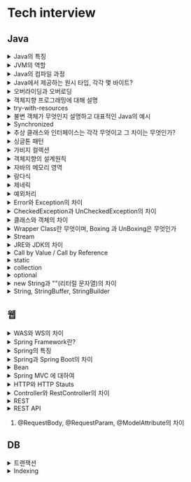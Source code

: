 # Tech interview

## Java
<details>


<summary> Java의 특징 </summary>
Java는 객체지향 프로그래밍 언어로 기본 자료형을 제외한 모든 요소들이 객체로 표현됩니다.

- 객체 지향 개념의 특징인 캡슐화, 상속, 다형성이 잘 적용된 언어
- 장점
  - 자바는 자바 프로그램이 실행되는 동안 운영체제를 대신하는 자바 가상 머신 JVM 위에서 동작하기에 운영체제에 독립적이다
    - GabageCollector를 통한 자동적인 메모리 관리 가능
- 단점
  - JVM 위에서 동작한다는 것은 큰 장점이지만 JVM 위에서 동작하기때문에 다른 언어에 비교하여 실행 속도가 느리다는 단점이 있다
  - 다중 상속이나 타입에 엄격하며 제약이 많음

### 꼬리질문
- 방금 말씀하신 객체 지향 개념의 특징을 설명해주세요
  - 캡슐화
    - 객체 내부의 속성이나 행위를 외부에서 직접 접근할 수 없게 하는 것
    - private 멤버변수, getter/setter

  - 상속
    - 자식 클래스에서 부모 클래스로부터 부모의 모든 자원을 물려 받는 것을 의미
    - 상속을 통해 비효율적인 코드 중복을 피할 수 있고, 부모 클래스의 수정을 통해 자식 클래스 전체가 수정되기때문에 유지보수가 편리함
      ### 꼬리질문2
        - 자바는 다중상속을 지원하지않는데 그 이유는? 그리고 인터페이스는 지원하는데 왜 가능?
          - 다중상속의 경우 하나의 클래스가 여러 상위 클래스를 상속받는 것을 말하는데 여러 상위 클래스에 동일한 이름의 메소드가 있을 때 하위 클래스에서 어떤 메소드를 사용해야하는지 알 수 없는 문제가 발생해 자바에서는 다중상속을 지원하지않는것입니다.
          - 인터페이스는 구현체가 없기때문에 가능합니다.
    - 예시: Spring Data JPA를 사용하면 Repository에서 JpaRepository를 상속하여 우리가 직접 기능을 정의하지않아도 CRUD, Paging 등의 기능을 사용할 수 있는 것
  - 추상화
    - 클래스들의 공통적인 요소를 뽑아서 상위 클래스를 만들어내는 것
    - 즉, 공통적인 속성과 기능을 정의함으로써 코드의 중복을 줄이는 것
    - 자바에서의 예시로는 추상클래스와 인터페이스가 있음
  - 다형성
    - 하나의 객체나 메소드가 여러가지 다른 형태를 가질 수 있는 것
    - 오버라이딩과 오버로딩이 그 예시
</details>

<details>
<summary> JVM의 역할 </summary>

- JVM은 스택 기반으로 동작

- Java Byte Code를 OS에 맞게 해석해주는 역할

- 가비지컬렉션을 통해 자동적인 메모리 관리
</details>

<details>
<summary> Java의 컴파일 과정 </summary>

- 개발자가 확장자명이 .java인 자바 파일을 생성하여 build
- java compiler에 의해 확장자명 .class인 자바 바이트코드를 생성
- Class Loader를 통해 JVM 메모리 내로 로드
- 실행엔진을 통해 컴퓨터가 읽을 수 있는 기계어로 해석

</details>

<details>
<summary> Java에서 제공하는 원시 타입, 각각 몇 바이트? </summary>

- 정수형 byte(1), short(2), int(4), Long(8)
- 실수형 float(4), double(8)
- 문자형 char(2)
- 논리형 boolean(1)
</details>

<details>
<summary> 오버라이딩과 오버로딩 </summary>

- 오버라이딩은 상위 클래스의 메소드를 하위 클래스의 메소드에서 재정의하는것
  - toString, 상속
- 오버로딩은 같은 이름의 메소드를 매개변수의 타입과 갯수를 다르게하여 여러개 정의하는것
  - 생성자 오버로딩(매개변수 없는 경우, 모든 매개변수가 있는 경우)
</details>

<details>
<summary> 객체지향 프로그래밍에 대해 설명 </summary>

- 객체지향 프로그래밍은 현실세계에 존재하는 모든 사물을 객체로 보고, 프로그래밍 구현 시 프로그램에 필요한 객체를 파악하고 그 상태와 행위를 가진 객체를 만들어 각각 객체들의 역할이 무엇인지 정의하여 객체들 간의 상호작용을 통해 프로그램을 만드는 것
- 기능이 아닌 객체가 중심으로 누가 무엇을 할것인가를 정의하는 것입니다.
- 특징으로는 캡슐화, 상속, 다형성, 추상화 등이 있고 모듈을 재사용할 수 있다는 장점이 있어 확장 및 유지보수가 용이합니다.
</details>


<details>
<summary> try-with-resources </summary>

- try-catch-finally의 문제점을 보완하기 위해 나온 개념
- try() 안에 자원 객체를 전달하면 try 블록이 끝나고 자동으로 자원을 해제해주는 기능입니다.
- 따로 finally 문을 작성하지 않아도 됩니다.

</details>

<details>
<summary> 불변 객체가 무엇인지 설명하고 대표적인 Java의 예시 </summary>

- 불변 객체란 객체가 생성된 이후 내부의 상태가 변하지 않는 객체
- Java에서는 원시 타입의 경우 final 키워드를 사용해 불변객체를 만들 수 있고 참조 타입일 경우엔 추가적인 작업이 필요함
- 참조타입일 경우 배열을 예시로 들면 배열을 받아 copy해서 저장하고, getter를 clone으로 반환하여 불변 객체를 만들 수 있습니다.
- 리스트도 마찬가지로 내부를 복사하여 전달하는데 이를 방어적 복사라고 합니다.
- 불변객체는 Thread-safe하여 병렬 프로그래밍에 유용하며, 동기화롤 고려하지 않아도 됩니다.
  - Thread-safe 하다는 것은?
    - Thread는 프로그램의 독립적인 실행 흐름, 여러 작업을 동시에 처리하기 위해 사용
    - Thread-safe는 멀티쓰레드 프로그래밍 환경에서 사용되는 용어로 어떤 자원에 여러 쓰레드가 동시에 접근해도 프로그램 실행에 문제가 없는 상태를 의미합니다.
- 메소드 호출 시 파라미터 값이 변하지 않는다는 것을 보장할 수 있습니다
- 가비지 컬렉터가 스캔하는 객체의 수가 줄기때문에 가비지 컬렉션 성능을 높일 수 있습니다. 
</details>

<details>
<summary> Synchronized </summary>
멀티 쓰레드 환경에서 사용되는 키워드로 동기화

- 하나의 쓰레드에서 자원을 사용하고 있다면 다른 쓰레드에서 접근하는 것을 막아 교착 상태를 방지하는 키워드
- 데이터의 Thread-safe를 위해 자바에서 제공하는 키워드
- 변수와 메소드에 사용할 수 있음
- 키워드를 너무 많이 사용하면 동기화 요청이 너무 많아져 성능 저하가 될 수 있어 적절히 사용해야함


</details>

<details>
<summary> 추상 클래스와 인터페이스는 각각 무엇이고 그 차이는 무엇인가? </summary>

- 추상 클래스는 클래스 내에 메소드에 선언부만 있고 구현부가 없는 추상메소드가 하나 이상 포함하는 클래스를 추상 클래스라고 합니다.
- 인터페이스는 모든 메소드가 추상 메소드로 이루어진것
### 공통점
- new 연산자로 인스턴스 생성 불가
- 사용을 위해 하위 클래스에서 확장 / 구현
### 차이점
- 추상 클래스는 클래스 내에 변수, 구현부가 있는 메소드가 존재할 수 있지만 인터페이스는 불가능
- 추상클래스는 다중상속이 불가능, 인터페이스는 가능
</details>

<details>
<summary> 싱글톤 패턴 </summary>

- 단 하나의 인스턴스를 생성해 사용하는 디자인 패턴
- 인스턴스가 1개만 존재해야 한다는 것을 보장하고 싶은 경우와 동일한 인스턴스를 자주 생성해야하는 경우 메모리 낭비 방지를 위해 주로 사용

</details>

<details>
<summary> 가비지 컬렉션 </summary>

- Java의 메모리 구조 중 Heap 메모리 영역에 동적 할당되었으나 더이상 참조되지 않는 대상을 탐지하여 메모리에서 해제하는 JVM의 기능
  - 왜 Heap 영역인가? -> 객체가 새로 생성되면 Heap 영역에 되기때문
  - 더이상 참조되지않는다는 것 객체가 null 이 되는 것
- 개발자가 코드로 호출할 필요 없이 JVM이 백그라운드에서 자동적으로 수행
</details>

<details>
<summary> 객체지향의 설계원칙 </summary>

객체 지향의 설계 원칙은 SOLID 라고 함
### S
SRP 단일 책임의 원칙
- 하나의 클래스는 하나의 책임을 가져야하며, 변경 또한 하나의 이유를 가져야함
### O
OCP 개방 폐쇄의 원칙
- 클래스는 확장에는 개방적이고 변경에는 폐쇄적이여야함
### L
LSP 리스코프 치환의 원칙
- 하위 타입의 객체는 상위 타입의 객체에서 가능한 행위를 수행할 수 있어야함
- 즉 하위 타입은 상위 타입으로 대체될 수 있어야함
### I
ISP 인터페이스 분리의 원칙
- 인터페이스는 최소한의 기능을 가져야 한다는 원칙
- SRP와 동일한 개념으로 SRP는 클래스 ISP는 인터페이스가 그 대상이 된다는 것
### D
DIP 의존관계 역전의 원칙
- 구현클래스에 의존하지말고 보다 추상적인 클래스 (인터페이스)에 의존해야한다는 것

</details>

<details>
<summary> 자바의 메모리 영역 </summary> 

- 자바의 메모리영역은 크게 모든 스레드가 공유해서 사용하는 메소드영역, 힙영역
- 스레드 별로 하나씩 생성되는 스택영역, PC 레지스터, 네이티브 메서드 스택으로 구분됨
  - 메소드 영역은 static 변수, final 클래스 등이 생성되는 영역,  JVM이 동작해서 클래스가 로딩될 때 생성
  - 힙 영역 new 키워드로 생성된 객체와 배열 등이 생성되는 영역, 런타임시 할당
    - GC가 사용하지않는 인스턴스를 감지해 메모를 관리하는 영역
  - 스택영역은 지역 변수, 파라미터, 리턴 값 등이 생성되는 영역, 컴파일 타임 시 할당
  - PC 레지스터는 현재 스레드가 실행되는 부분의 주소와 명령을 저장하고 있는 영역
  - 네이티브 메서드 스택
    - 자바 이외의 언어로 작성된 네이티브 코드를 실행할 때 사용되는 메모리 영역

</details>

<details>
<summary> 람다식 </summary>
함수형 프로그래밍 기법, 메서드를 하나의 식으로 표현하는 방식

### 람다식의 장점
코드의 간결성과 가독성을 높일 수 있음

### 람다식 구현 방법
- 매개변수 -> 구현부로 이용하여 사용
- 구현부가 단일 실행문이면 {} 실행 가능
- 단일문이 return문만이면 괄호를 생략 가능

### 익명함수란
- 이름이 붙지 않고 프로그램에서 일시적으로 한번만 사용되고 버려지는 객체
- 재사용성이 없음
- 일시적으로 한번만 사용되어야 하는 객체의 경우 사용

</details>

<details>
<summary> 제네릭 </summary>
클래스나 메서드에서 사용될 데이터 타입을 미리 지정하지 않고 실행 시점에 결정할 수 있도록 하는 기술

- List가 그 예시, List에 담기는 객체를 그 때 그 때 지정해서 사용하는 것
- <> 괄호로 사용할 수 있음
- 제네릭은 괄호 내부에 식별자 기호를 지정해서 사용할 수 있는데 이 때 식별자를 타입 매개변수라고 하며 T로 사용함
### 타입 매개변수
- 제네릭을 이용한 클래스나 메소드 설계 시 사용
- jdk 1.7 버전 이후부터 new 생성자 부분의 제네릭 타입 생략 가능 -> 제네릭 나름 타입 추론을 하여 생략된 곳을 넣어주기 때문
- 타입 파라미터에 할당 가능한 타입은 Reference 타입 뿐
- Wrapper 클래스 (Integer, Double 등)이 이때 사용됨
- 제네릭 내부에 타입은 여러개 지정할 수 있음
### 제네릭 사용 이유와 이점
- 컴파일 시 타입 검사를 통해 예외 방지
- 불필요한 캐스팅을 없애 성능 향상

</details>

<details>
<summary> 예외처리 </summary>
  
  - 예외란 실행 도중 발생한 비정상적인 상황을 말하며 예외 처리를 통해 프로그램이 비 정상적으로 종료되지 않도록 처리 가능
  - try-catch-finally 구문을 사용하거나 throws 예외 타입을 메서드 선언부에 추가
  - ExceptionHandler를 통해 전역적으로 처리하는 방법 등이 있음

</details>

<details>
<summary> Error와 Exception의 차이 </summary>

- Error는 실행 중 일어날 수 있는 치명적인 오류로 컴파일 시점에서 체크할 수 없고, Error 발생 시 프로그램이 비정상 종료됨
- Exception은 Error보다는 비교적 경미한 오류이며, 예외처리를 통해 프로그램의 비정상 종료를 막을 수 있는 것


</details>

<details>
<summary> CheckedException과 UnCheckedException의 차이</summary>

- CheckException은 실행 전 예측 가능한 예외를 말하며 반드시 예외 처리를 해야함. 대표적으로 IOException이 있음
- UnCheckException은 실행 중 발생할 수 있는 예외를 말하며, 반드시 예외 처리를 해야하는 것은 아님. 대표적으로 NullPointerException이 있음
- RuntimeException을 상속하여 CustomException을 구현한다면 UnCheckedException이 됨


</details>

<details> 
<summary> 클래스와 객체의 차이 </summary>

- 클래스는 객체를 만들어내기 위한 설계도로 객체를 생성하는데에 사용됨
- 객체는 클래스를 기반으로 생성된 것
- 객체에 메모리가 할당되어 실제로 활용되는 실체를 인스턴스 (소프트웨어 내로 들어오면 인스턴스)

</details>

<details>
<summary> Wrapper Class란 무엇이며, Boxing 과 UnBoxing은 무엇인가 </summary>

- 자바의 원시타입, 기본 자료형 int, long 등을 객체로 표현한 것을 Wrapper Class라고 함
- 기본 자료형을 Wrapper class로 변환하는 것을 Boxing 그 반대를 UnBoxing 이라고 함
### 꼬리질문
Wrapper Class를 왜 사용하는가?
- 자바의 원시타입은 null 값이 들어갈 수 없음, 또한 이들은 참조 객체가 아니기 때문에 제네릭 구문 내에 사용할 수 없음
  - 제네릭의 < > 안에는 참조 객체만 들어갈 수 있기때문
- 그래서 이를 위해 Wrapper Class를 사용

</details>

<details>
<summary> Stream </summary>

- 자바8에서 추가된 람다를 활용할 수 있는 기술 중 하나
- 자바 8 이전에는 배열이나 컬렉션 인스턴스를 다루기 위해 for문이나 foreach 문을 돌면서 요소를 하나하나 꺼내서 다루었어야함
- 이를 람다식을 활용하여 보다 간결하게 표현할 수 있게 하는 것
- forEach, filter, map 등이 있음

</details>
<details>
<summary> JRE와 JDK의 차이 </summary>

#### JRE
- java runtime environment 로 자바 프로그램을 실행시키는 환경
- read only

#### JDK
- java development kit 로 자바를 활용해서 개발하는데 사용, jdk는 jre를 포함하고 있다
- write, read only
</details>

<details>
<summary> Call by Value / Call by Reference </summary>
- 메소드의 매개변수 호출 방식
- Call by value는 값을 전달하는 것으로 a 메소드에서 보낸 값을 b에서 변경한다고 해도 a 메소드가 가지고 있던 본래의 값이 변화하지 않음
- Call by reference는 객체의 참조값, 주소를 전달하는 것으로 a 메소드에서 보낸 객체를 b 메소드에서 변경하면 a 메소드가 가지고 있던 본래의 값 또한 변경되는 것

</details>

<details>
<summary> static </summary>
고정된 이라는 의미를 가짐, 메모리에 한번 할당되어 프로그램이 종료될 때 해제되는 것

- static 키워드는 변수나 메소드에 사용할 수 있습니다
- 클래스가 메모리에 올라갈 때 자동으로 생성되며 클래스 로딩이 끝나면 바로 사용 가능합니다. 즉 인스턴스 생성 없이 사용 가능하다는 것
- 메소드 영역에 생성되기 때문에 GC의 관리를 받지 않고 프로그램이 종료될 때까지 메모리에 값이 유지된 채로 존재하게 됨

#### 사용하는 이유
- 자주 변하지 않는 값이나 공통으로 사용되는 값인 공용 자원에 접근 시 매번 메모리에 로딩하고 값을 읽어들이는 것보다 비용을 줄이고 효율을 높일 수 있음
- 인스턴스 생성 없이 바로 사용 가능하여 프로그램 내에서 공통으로 사용되는 데이터들을 관리할 때 이용
  #### 예시
  - Controller 반환 시 ResponseEntity 를 사용했는데 그 때 body에 보낼 내용을 CommonResponse에 담아서 보냈다. 그 때 CommonResponse 클래스 내 toResponse라는 static 메소드를 사용하여 CommonResponse 인스턴스를 생성하지않고 바로 body에 담아 보낼 수 있었음
</details>

<details>
<summary> collection </summary>

- 배열 사용 시 크기가 고정적이고 데이터 삭제 시 해당 인덱스의 데이터가 비면서 메모리가 낭비되는 등의 문제점이 있었음
- 이러한 문제없이 다수의 데이터를 효율적으로 관리하고자 만들어진 자료구조들이 있는 라이브러리
- collection framework에는 List, Set, Map 등이 있음

### List
- 순서가 있는 데이터의 집합, 데이터의 중복을 허용, 대표적인 구현체로 ArrayList

### Set
- 순서가 없는 데이터의 집합, 데이터의 중복 비허용, 대표적인 구현체로 HashSet, 순서를 보장하기 위해 LinkedHastSet을 사용할 수 있음

### Map
- 키와 값이 한 쌍으로 이루어져 있고, 순서가 없는 데이터,  키를 기준으로 중복을 허용하지 않음, 대표적인 구현체로 HastMap이 있고 순서를 보장하기 위해 LinkedHastMap을 사용할 수 있음
 

</details>

<details>
<summary> optional </summary> 
  
- 개발 시 가장 흔히 발생하는 예외 중 하나인 NullPointerException을 피하기 위해 null 검사를 해야하는데 그에 대한 처리를 모두 작성하면 코드가 복잡해질 수 있음
- Optional 클래스를 사용해 NPE를 방지할 수 있도록 함
- null이 올 수 있는 값을 감싸는 Wrapper 클래스

- Optional.empty, 등등이 있지만 가장 많이 사용한 것은 Optional.get.orElseThrow, 예외가 발생할 때의 처리를 해줄 수 있음

- Optional을 너무 많이 사용하면 시스템 성능이 저하되기 때문에 결과가 null이 될 수 있으며 그로 인해 오류가 발생할 가능성이 매우 높을 때만 잘 사용해야함

</details>

<details>
<summary> new String과 ""(리터럴 문자열)의 차이 </summary>

- new String()은 new 키워드로 새로운 객체를 생성하기때문에 메모리 Heap영역에 저장됨
- 리터럴 문자열은 Heap 안에 있는 String Pool 영역에 저장됨

</details>

<details>
<summary> String, StringBuffer, StringBuilder </summary>

셋 모두 문자열을 표현하는 객체 타입
- String은 불변 객체이고, StringBuffer와 StringBuilder는 가변의 속성을 가짐
- StringBuffer는 동기화를 지원하여 멀티 쓰레드 환경에서 주로 사용하며
- String Builder는 동기화를 지원하지 않아 싱글 쓰레드 환경에서 주로 사용

#### String은 왜 불변객체?
- String 객체들은 Heap의 String Pool 이라는 공간에 저장되는데 참조하려는 문자열이 String Pool에 존재하는 경우 새로 생성하지 않고 Pool 내의 객체를 사용함

</details>

## 웹
<details>
<summary> WAS와 WS의 차이 </summary>
- WS는 Web Server의 약어로 클라이언트가 브라우저 주소창에 어떤 url을 입력하여 페이지를 요청하면 http 요청을 받아 들여 정적인 콘텐츠를 사용자에게 전달해주는 것으로 비즈니스 로직을 넣을 수 없음
    - Nginx, Apache 등이 예시 

- WAS는 Web Application Server의 약어로 클라이언트가 브라우저 주소창에 어떤 url을 입력하여 페이지를 요청하면 http 요청을 받아들여 동작함. 웹 서버가 할 수 있는 대부분의 기능 외에도 비즈니스 로직을 처리할 수 있어 사용자에게 동적인 콘텐츠 전달 가능
    - Tomcat, PHP, ASP 등
  
</details>

<details>
<summary> Spring Framework란? </summary>

### Framework란
- 특정 형태의 소프트웨어 문제를 해결하기 위해 상호 협력하는 클래스 프레임과 인터페이스 프레임의 집합
- 개발 시간을 줄일 수 있고 오류로부터 자유로울 수 있다는 장점
- 프레임워크는 개발자의 자유를 제한하기 위한 것으로 프레임워크에 의존하면 개발 능력이 떨어질 수 있음

### Spring Framework란?
- 스프링 프레임워크는 자바 개발을 편리하게 해주는 오픈소스 경량급 프레임워크

</details>

<details>
<summary> Spring의 특징</summary>

- 스프링은 경량 컨테이너로서 자바 객체의 생성, 소멸과 같은 라이프사이클을 관리하며 스프링으로부터 필요한 객체를 얻어올 수 있음
- 스프링의 특징으로는 IoC, DI AOP가 있음
### IoC
IoC는 제어의 역전, 컨트롤의 제어권이 사용자가 아닌 프레임워크에 있어서 필요에 따라 스프링에서 사용자의 코드를 호출한다는 것, 예시로 @Controller나 @Service 어노테이션을 통해 생성한 bean 객체의 라이프사이클 관리를 개발자가 아닌 스프링 프레임워크가 관리하게끔 함

### DI
DI는 의존성 주입의 약자로 사용할 객체를 직접 생성하지 않고 외부로부터 주입받아 사용하는 것. 이를 통해 객체간의 결합도를 줄이고 코드 재사용성을 높일 수 있음

### AOP
AOP는 관점지향프로그래밍의 약자로 핵심 비즈니스 로직에서 로깅과 같은 공통 관심사항을 분리하여 모듈화하는 것을 의미함, 중복 코드를 제거하고 재활용성을 극대화할 수 있음

</details>

<details>
<summary> Spring과 Spring Boot의 차이 </summary>

- Spring은 Java 기반 오픈 소스 프레임워크이며 대표적인 특징으로 DI, IoC, AOP가 있음
- Spring Boot는 Spring Framework를 사용하기 위한 설정의 많은 부분을 자동화한 프레임워크
  - SpringBootApplication이라는 어노테이션을 사용해 외부 라이브러리, 내장 톰캣 서버를 사용할 수 있는 것이 예시

</details>

<details>

<summary> Bean </summary>

- 스프링 컨테이너에 객체를 생성하면 객체끼리 의존성을 주입할 수 있는데, 이렇게 생성한 객체를 빈 이라고함
- @Component 어노테이션을 클래스 상단에 붙이면 해당 클래스들은 스프링 컨테이너에의해 자동으로 생성되어 스프링 빈으로 등록
- @Configuration 어노테이션을 클래스 선언부에 추가하여 설정 클래스를 만들고, 특정 탕비을 리턴하는 메소드를 만들어 @Bean을 붙이면 빈 객체가 생성됨
- 등록된 빈 객체들은 @Autowired나 @RequiredArgsConstructor를 통해 사용할 수 있음

</details>



<details>
<summary> Spring MVC 에 대하여</summary>

### Spring MVC란?
- MVC는 Model, View, Controller의 약자로 각 계층별 기능을 구분하는데 중점을 둔 디자인 패턴
- Model은 데이터 관리 및 비즈니스 로직을 처리하는 부분 (DTO, Service)
- View는 비즈니스 로직의 처리 결과를 통해 UI가 표현되는 부분 (html, tymeleaf 등)
- Controller는 사용자의 요청을 처리하고 Model과 View를 중개하는 역할

### Spring MVC 동작 흐름
1. 클라이언트가 URL을 통해 요청을 전송
2. DispatcherServlet이 핸들러 매핑을 통해 해당 요청이 어느 컨트롤러에게 온 요청인지 찾음
3. DispatcherServlet이 핸들러 어뎁터에게 요청의 전달을 맡김
4. 핸들러 어뎁터가 해당 컨트롤러로 요청을 전달
5. 컨트롤러가 비즈니스 로직 처리 후 반환할 뷰의 이름을 반환
6. DispatcherServlet은 뷰 리졸버를 통해 반환할 뷰를 찾음
7. DispatcherServlet이 컨트롤러에서 뷰에 전달할 데이터를 추가
8. 데이터가 추가된 뷰를 반환

#### MVC model1과 model2의 차이
- model1은 JSP 안에 HTML과 Java 코드를 전부 넣어 View와 Controller를 모두 jsp에서 구현하는 구조
- model1로만 처리하기엔 사이트가 방대해져 model2가 나왔음
- model2는 요청 받았을 때와 응답 할 때 처리할 기능을 나누는 것으로 MVC라고 말하는 것은 model2를 의미함

</details>

<details>
<summary> HTTP와 HTTP Stauts </summary>

- HTTP는 서버와 클라이언트간 통신을 위한 통신 규약이다. 사용자가 웹 서버에 http 요청을 전송하고 서버는 사용자에게 http 응답을 응답함
- 응답 시 상태 코드를 통해 요청의 성공 여부를 확인할 수 있음
- 대표적으로 성공을 의미하는 200번대, 클라이언트 오류를 의미하는 400번대, 서버 오류를 의미하는 500번대가 있음

</details>

<details>

<summary> Controller와 RestController의 차이 </summary>

- Spring MVC의 컨트롤러는 @Controller 어노테이션을 적용시키고 RESTful 서비스를 개발 시 @Controller에 @ResponseBody를 합친 RestController를 사용함
- Controller는 View를 반환하기 위해 컨트롤러에서 뷰의 이름을 반환하고 dispatcher servlet이 뷰 리졸버를 통해 뷰를 반환함
- RestController는 컨트롤러에서 View의 이름을 반환하는 것이 아닌 ResponseEntity에 데이터를 담아 JSON 형체로 반환함 
  - Controller 사용 후 return 타입에 @ResponseBody를 붙여 ResponseEntity를 반환하는 것과 흐름이 동일함

</details>


<details>

<summary> REST </summary>

- REST란 자원을 이름으로 구분하여 해당 자원의 상태를 주고 받는 모든 것을 의미
- 어떤 자원에 대해 CRUD 연산을 수행하기 위해 URI로 GET, POST 등의 HTTP 메소드를 통해 요청을 보내며, 요청을 위한 자원을 JSON과 같은 특정한 형태로 표현한 것

### 특징
1. Server-Client 구조
  - 자원이 있는 Server, 자원을 요청하는 Client로 나누어 Server가 API 제공, 비즈니스 로직 처리 및 저장을 책임지고 Client가 사용자 인증, 세션 등을 관리하는 것으로 서로의 역할을 구분시켜 의존성을 줄이는 것
2. Stateless (무상태성)
  - HTTP는 Stateless Protocol이기에 HTTP 프로토콜을 그대로 사용하는 REST 또한 무상태성을 가짐
  - 무상태하다는 것은 작업을 위한 상태 정보를 따로 저장하거나 관리하지 않는다는 것으로 클라이언트의 세션, 쿠키의 정보나 이전 api 요청에 대한 결과 등에 대한 영향 없이 api 요청을 처리하면 된다는 것
3. Cacheable (캐시 처리 기능)
  - 웹 표준 HTTP 프로토콜을 그대로 사용하므로 웹에서 사용하는 기존의 인프라를 그대로 활용할 수 있어 HTTP의 캐싱 기능을 적용할 수 있음
  - HTTP 프로토콜 표준에서 사용하는 Last-Modified Tag 또는 E-Tag를 이용해 캐싱을 구현할 수 있음
4. Layered System (계층 구조)
  - Client는 REST API 서버만 호출함
  - REST 서버는 다중 계층으로 구성될 수 있어 보안, 암호화 등의 계층을 추가하는 등 구조상 유연성을 가질 수 있고 PROXY 객체를 사용하는 등 중간매체를 사용해도 클라이언트가 알 수 없다는 것
5. Uniform Interface (인터페이스 일관성)
  - URI로 지정한 자원에 대한 요청을 통일되고, 한정적으로 수행하는 아키텍처 스타일
  - 아키텍처가 특정 언어나 기술에 종속되지 않도록 하는 것
6. Self-Descriptiveness (자체 표현)
  - 요청 메시지만 보고도 쉽게 이해할 수 있는 자체 구조로 표현되어 있음


</details>

<details>

<summary> REST API </summary>

- REST의 특징을 기반으로 API를 구현한 것을 REST API라고 함

- REST API 설계 시 가장 중요한 항목은 URI는 정보의 자원을 표현해야하며 자원에 대한 행위는 HTTP Method로 표현해야함. 단 URI에 Method는 포함해서는 안됨

### 설계 규칙
1. URI에 동사가 아닌 명사를 사용해야함
2. 슬래시(/)로 계층 관계를 표현
3. URI 마지막 문자로 슬래시를 포함하지 않음
4. 밑줄 대신 하이픈을 사용함
5. URI는 소문자로만 구성
6. 파일 확장자를 URI에 포함하지 않음
7. 응답 시 Http 응답 상태 코드를 활용하여 해당 요청에 대한 성공, 실패 여부를 알 수 있어야함

### RESTful API란?

- REST의 설계 규칙을 잘 지켜서 설계된 API를 Restful API라고 함
- API는 요청을 보내는 주소만으로 어떤 것을 요청하는지 파악이 가능해야함


</details>


1. @RequestBody, @RequestParam, @ModelAttribute의 차이


## DB

<details>
<summary> 트랜잭션 </summary>

- 트랜잭션은 작업의 완전성을 보장해주는 것
- 작업들을 모두 처리하거나 처리하지 못할 경우 이전 상태로 복구하여 작업의 일부만 적용되는 현상이 발생하지 않도록 만들어주는 것
- 하나의 트랜잭션은 Commit 되거나 Rollback 됨
  
### 트랜잭션의 특성 ACID
1. 원자성 (Atomicity)
   - 작업이 모두 반영되거나 모두 반영되지 않아야 함
2. 일관성 (Consistency)
   - 실행이 완료되면 언제나 일관성 있는 상태를 유지해야 함
3. 독립성 (Isolation)
   - 둘 이상의 트랜잭션이 동시에 실행될 경우 서로 연산에 끼어들 수 없어야함
4. 영속성 (Durability)
   - 완료된 결과는 영구적으로 반영되어야함

</details>

<details>
<summary> Indexing </summary>

- Index란 테이블을 처음부터 끝까지 검색하지 않고 인덱스를 검색해여 해당 자료의 테이블을 엑세스 하는 방법

- 인덱스는 항상 정렬된 상태를 유지하며 메모리 영역에 일종의 목차를 생성하는 것으로, 검색의 범위를 줄여 속도를 높일 수 있으나
- 새로운 값을 추가하거나 수정할 경우 쿼리문에 실행 속도가 느려진다는 단점이 있음

- 하나의 쇼핑몰에 여러가지 카테고리가 존재해 해당 카테고리의 상품을 조회 시 인덱스 기능을 활용한다면 큰 효율을 발휘하지만
- 인스타그램과 같은 소셜 서비스처럼 게시글의 작성, 수정, 삭제가 많은 서비스에서는 성능이 저하됨

</details>